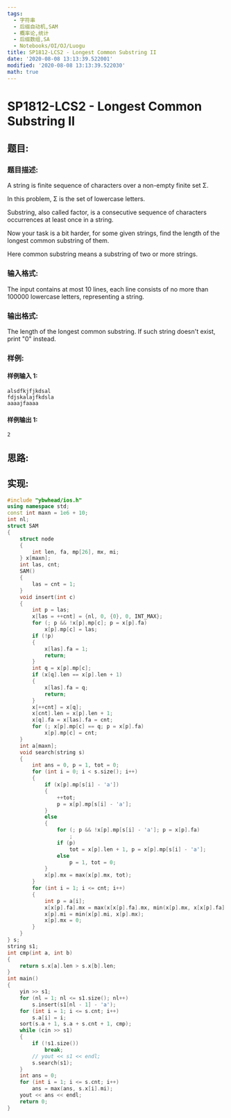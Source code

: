 ```yaml
---
tags:
  - 字符串
  - 后缀自动机,SAM
  - 概率论,统计
  - 后缀数组,SA
  - Notebooks/OI/OJ/Luogu
title: SP1812-LCS2 - Longest Common Substring II
date: '2020-08-08 13:13:39.522001'
modified: '2020-08-08 13:13:39.522030'
math: true
---
```


# SP1812-LCS2 - Longest Common Substring II

## 题目:

### 题目描述:

A string is finite sequence of characters over a non-empty finite set Σ.

In this problem, Σ is the set of lowercase letters.

Substring, also called factor, is a consecutive sequence of characters occurrences at least once in a string.

Now your task is a bit harder, for some given strings, find the length of the longest common substring of them.

Here common substring means a substring of two or more strings.

### 输入格式:

The input contains at most 10 lines, each line consists of no more than 100000 lowercase letters, representing a string.

### 输出格式:

The length of the longest common substring. If such string doesn't exist, print "0" instead.

### 样例:

#### 样例输入 1:

```
alsdfkjfjkdsal
fdjskalajfkdsla
aaaajfaaaa
```

#### 样例输出 1:

```
2
```

## 思路:

## 实现:

```cpp
#include "ybwhead/ios.h"
using namespace std;
const int maxn = 1e6 + 10;
int nl;
struct SAM
{
    struct node
    {
        int len, fa, mp[26], mx, mi;
    } x[maxn];
    int las, cnt;
    SAM()
    {
        las = cnt = 1;
    }
    void insert(int c)
    {
        int p = las;
        x[las = ++cnt] = {nl, 0, {0}, 0, INT_MAX};
        for (; p && !x[p].mp[c]; p = x[p].fa)
            x[p].mp[c] = las;
        if (!p)
        {
            x[las].fa = 1;
            return;
        }
        int q = x[p].mp[c];
        if (x[q].len == x[p].len + 1)
        {
            x[las].fa = q;
            return;
        }
        x[++cnt] = x[q];
        x[cnt].len = x[p].len + 1;
        x[q].fa = x[las].fa = cnt;
        for (; x[p].mp[c] == q; p = x[p].fa)
            x[p].mp[c] = cnt;
    }
    int a[maxn];
    void search(string s)
    {
        int ans = 0, p = 1, tot = 0;
        for (int i = 0; i < s.size(); i++)
        {
            if (x[p].mp[s[i] - 'a'])
            {
                ++tot;
                p = x[p].mp[s[i] - 'a'];
            }
            else
            {
                for (; p && !x[p].mp[s[i] - 'a']; p = x[p].fa)
                    ;
                if (p)
                    tot = x[p].len + 1, p = x[p].mp[s[i] - 'a'];
                else
                    p = 1, tot = 0;
            }
            x[p].mx = max(x[p].mx, tot);
        }
        for (int i = 1; i <= cnt; i++)
        {
            int p = a[i];
            x[x[p].fa].mx = max(x[x[p].fa].mx, min(x[p].mx, x[x[p].fa].len));
            x[p].mi = min(x[p].mi, x[p].mx);
            x[p].mx = 0;
        }
    }
} s;
string s1;
int cmp(int a, int b)
{
    return s.x[a].len > s.x[b].len;
}
int main()
{
    yin >> s1;
    for (nl = 1; nl <= s1.size(); nl++)
        s.insert(s1[nl - 1] - 'a');
    for (int i = 1; i <= s.cnt; i++)
        s.a[i] = i;
    sort(s.a + 1, s.a + s.cnt + 1, cmp);
    while (cin >> s1)
    {
        if (!s1.size())
            break;
        // yout << s1 << endl;
        s.search(s1);
    }
    int ans = 0;
    for (int i = 1; i <= s.cnt; i++)
        ans = max(ans, s.x[i].mi);
    yout << ans << endl;
    return 0;
}
```
